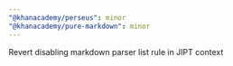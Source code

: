 ```yaml
---
"@khanacademy/perseus": minor
"@khanacademy/pure-markdown": minor
---
```


Revert disabling markdown parser list rule in JIPT context
